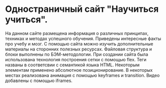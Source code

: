 # Одностраничный сайт "Научиться учиться".
На данном сайте размещена информация о различных принципах, техниках и методах успешного обучения. Приведены интересные факты про учебу и мозг. С помощью сайта можно изучить дополнительные материалы на сторонних полезных ресурсах.
Файловая структура и блоки выполнены по БЭМ-методологии. При создании сайта была использована технология построения сетки с помощью flex. Теги названы в соответсвии с семантикой языка HTML. Некоторым элементам применено абсолютное позиционирование. В некоторых местах реализована анимация с помощью keyframes и transition. Видео добавлены с помощью iframes.